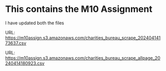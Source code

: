 # This contains the M10 Assignment 

I have updated both the files 

URL: https://m10assign.s3.amazonaws.com/charities_bureau_scrape_20240414173637.csv

URL: https://m10assign.s3.amazonaws.com/charities_bureau_scrape_allpage_20240414180923.csv